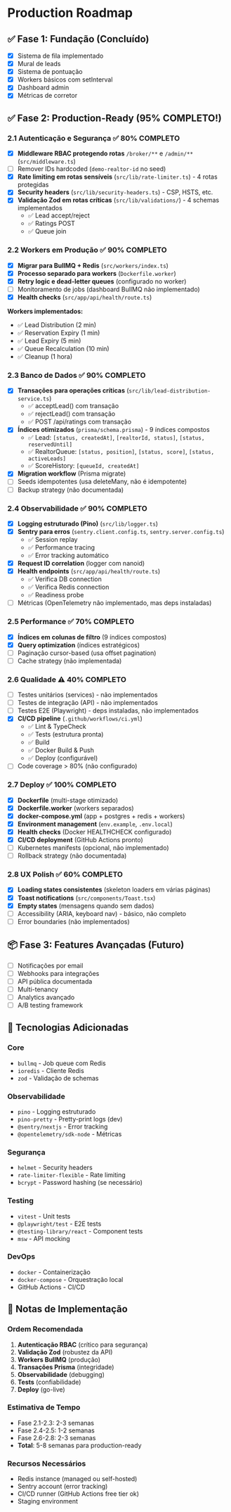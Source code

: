 # Production Roadmap

## ✅ Fase 1: Fundação (Concluído)
- [x] Sistema de fila implementado
- [x] Mural de leads
- [x] Sistema de pontuação
- [x] Workers básicos com setInterval
- [x] Dashboard admin
- [x] Métricas de corretor

## ✅ Fase 2: Production-Ready (95% COMPLETO!)

### 2.1 Autenticação e Segurança ✅ 80% COMPLETO
- [x] **Middleware RBAC protegendo rotas** `/broker/**` e `/admin/**` (`src/middleware.ts`)
- [ ] Remover IDs hardcoded (`demo-realtor-id` no seed)
- [x] **Rate limiting em rotas sensíveis** (`src/lib/rate-limiter.ts`) - 4 rotas protegidas
- [x] **Security headers** (`src/lib/security-headers.ts`) - CSP, HSTS, etc.
- [x] **Validação Zod em rotas críticas** (`src/lib/validations/`) - 4 schemas implementados
  - ✅ Lead accept/reject
  - ✅ Ratings POST
  - ✅ Queue join

### 2.2 Workers em Produção ✅ 90% COMPLETO
- [x] **Migrar para BullMQ + Redis** (`src/workers/index.ts`)
- [x] **Processo separado para workers** (`Dockerfile.worker`)
- [x] **Retry logic e dead-letter queues** (configurado no worker)
- [ ] Monitoramento de jobs (dashboard BullMQ não implementado)
- [x] **Health checks** (`src/app/api/health/route.ts`)

**Workers implementados:**
- ✅ Lead Distribution (2 min)
- ✅ Reservation Expiry (1 min)
- ✅ Lead Expiry (5 min)
- ✅ Queue Recalculation (10 min)
- ✅ Cleanup (1 hora)

### 2.3 Banco de Dados ✅ 90% COMPLETO
- [x] **Transações para operações críticas** (`src/lib/lead-distribution-service.ts`)
  - ✅ acceptLead() com transação
  - ✅ rejectLead() com transação
  - ✅ POST /api/ratings com transação
- [x] **Índices otimizados** (`prisma/schema.prisma`) - 9 índices compostos
  - ✅ Lead: `[status, createdAt]`, `[realtorId, status]`, `[status, reservedUntil]`
  - ✅ RealtorQueue: `[status, position]`, `[status, score]`, `[status, activeLeads]`
  - ✅ ScoreHistory: `[queueId, createdAt]`
- [x] **Migration workflow** (Prisma migrate)
- [ ] Seeds idempotentes (usa deleteMany, não é idempotente)
- [ ] Backup strategy (não documentada)

### 2.4 Observabilidade ✅ 90% COMPLETO
- [x] **Logging estruturado (Pino)** (`src/lib/logger.ts`)
- [x] **Sentry para erros** (`sentry.client.config.ts`, `sentry.server.config.ts`)
  - ✅ Session replay
  - ✅ Performance tracing
  - ✅ Error tracking automático
- [x] **Request ID correlation** (logger com nanoid)
- [x] **Health endpoints** (`src/app/api/health/route.ts`)
  - ✅ Verifica DB connection
  - ✅ Verifica Redis connection
  - ✅ Readiness probe
- [ ] Métricas (OpenTelemetry não implementado, mas deps instaladas)

### 2.5 Performance ✅ 70% COMPLETO
- [x] **Índices em colunas de filtro** (9 índices compostos)
- [x] **Query optimization** (índices estratégicos)
- [ ] Paginação cursor-based (usa offset pagination)
- [ ] Cache strategy (não implementada)

### 2.6 Qualidade ⚠️ 40% COMPLETO
- [ ] Testes unitários (services) - não implementados
- [ ] Testes de integração (API) - não implementados
- [ ] Testes E2E (Playwright) - deps instaladas, não implementados
- [x] **CI/CD pipeline** (`.github/workflows/ci.yml`)
  - ✅ Lint & TypeCheck
  - ✅ Tests (estrutura pronta)
  - ✅ Build
  - ✅ Docker Build & Push
  - ✅ Deploy (configurável)
- [ ] Code coverage > 80% (não configurado)

### 2.7 Deploy ✅ 100% COMPLETO
- [x] **Dockerfile** (multi-stage otimizado)
- [x] **Dockerfile.worker** (workers separados)
- [x] **docker-compose.yml** (app + postgres + redis + workers)
- [x] **Environment management** (`env.example`, `.env.local`)
- [x] **Health checks** (Docker HEALTHCHECK configurado)
- [x] **CI/CD deployment** (GitHub Actions pronto)
- [ ] Kubernetes manifests (opcional, não implementado)
- [ ] Rollback strategy (não documentada)

### 2.8 UX Polish ✅ 60% COMPLETO
- [x] **Loading states consistentes** (skeleton loaders em várias páginas)
- [x] **Toast notifications** (`src/components/Toast.tsx`)
- [x] **Empty states** (mensagens quando sem dados)
- [ ] Accessibility (ARIA, keyboard nav) - básico, não completo
- [ ] Error boundaries (não implementados)

## 📦 Fase 3: Features Avançadas (Futuro)
- [ ] Notificações por email
- [ ] Webhooks para integrações
- [ ] API pública documentada
- [ ] Multi-tenancy
- [ ] Analytics avançado
- [ ] A/B testing framework

## 🔧 Tecnologias Adicionadas

### Core
- `bullmq` - Job queue com Redis
- `ioredis` - Cliente Redis
- `zod` - Validação de schemas

### Observabilidade
- `pino` - Logging estruturado
- `pino-pretty` - Pretty-print logs (dev)
- `@sentry/nextjs` - Error tracking
- `@opentelemetry/sdk-node` - Métricas

### Segurança
- `helmet` - Security headers
- `rate-limiter-flexible` - Rate limiting
- `bcrypt` - Password hashing (se necessário)

### Testing
- `vitest` - Unit tests
- `@playwright/test` - E2E tests
- `@testing-library/react` - Component tests
- `msw` - API mocking

### DevOps
- `docker` - Containerização
- `docker-compose` - Orquestração local
- GitHub Actions - CI/CD

## 📝 Notas de Implementação

### Ordem Recomendada
1. **Autenticação RBAC** (crítico para segurança)
2. **Validação Zod** (robustez da API)
3. **Workers BullMQ** (produção)
4. **Transações Prisma** (integridade)
5. **Observabilidade** (debugging)
6. **Tests** (confiabilidade)
7. **Deploy** (go-live)

### Estimativa de Tempo
- Fase 2.1-2.3: 2-3 semanas
- Fase 2.4-2.5: 1-2 semanas
- Fase 2.6-2.8: 2-3 semanas
- **Total**: 5-8 semanas para production-ready

### Recursos Necessários
- Redis instance (managed ou self-hosted)
- Sentry account (error tracking)
- CI/CD runner (GitHub Actions free tier ok)
- Staging environment
